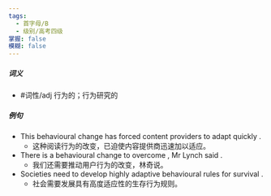 ```yaml
---
tags:
  - 首字母/B
  - 级别/高考四级
掌握: false
模糊: false
---
```

##### 词义
- #词性/adj  行为的；行为研究的
##### 例句
- This behavioural change has forced content providers to adapt quickly .
	- 这种阅读行为的改变，已迫使内容提供商迅速加以适应。
- There is a behavioural change to overcome , Mr Lynch said .
	- 我们还需要推动用户行为的改变，林奇说。
- Societies need to develop highly adaptive behavioural rules for survival .
	- 社会需要发展具有高度适应性的生存行为规则。
